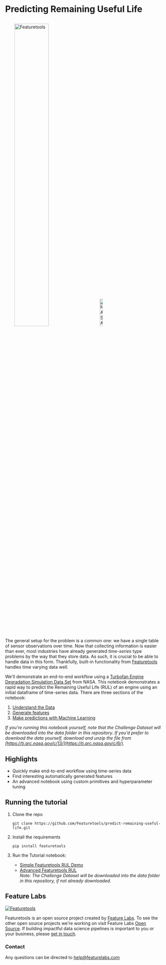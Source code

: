 # Predicting Remaining Useful Life
<p style="margin:30px">
    <img style="display:inline; margin-right:50px" width=50% src="https://www.featuretools.com/wp-content/uploads/2017/12/FeatureLabs-Logo-Tangerine-800.png" alt="Featuretools" />
    <img style="display:inline" width=15% src="https://upload.wikimedia.org/wikipedia/commons/e/e5/NASA_logo.svg" alt="NASA" />
</p>

The general setup for the problem is a common one: we have a single table of sensor observations over time. Now that collecting information is easier than ever, most industries have already generated *time-series* type problems by the way that they store data. As such, it is crucial to be able to handle data in this form. Thankfully, built-in functionality from [Featuretools](https://www.featuretools.com) handles time varying data well.

We'll demonstrate an end-to-end workflow using a [Turbofan Engine Degradation Simulation Data Set](https://ti.arc.nasa.gov/tech/dash/groups/pcoe/prognostic-data-repository/#turbofan) from NASA. This notebook demonstrates a rapid way to predict the Remaining Useful Life (RUL) of an engine using an initial dataframe of time-series data. There are three sections of the notebook:
1. [Understand the Data](#Step-1:-Understanding-the-Data)
2. [Generate features](#Step-2:-DFS-and-Creating-a-Model)
3. [Make predictions with Machine Learning](#Step-3:-Using-the-Model)

*If you're running this notebook yourself, note that the Challenge Dataset will be downloaded into the data folder in this repository. If you'd prefer to download the data yourself, download and unzip the file from [https://ti.arc.nasa.gov/c/13/](https://ti.arc.nasa.gov/c/6/)*.

## Highlights
* Quickly make end-to-end workflow using time-series data
* Find interesting automatically generated features
* An advanced notebook using custom primitives and hyperparameter tuning

## Running the tutorial
1. Clone the repo

    ```
    git clone https://github.com/Featuretools/predict-remaining-useful-life.git
    ```

2. Install the requirements

    ```
    pip install featuretools
    ```

3. Run the Tutorial notebook:<br/>
    - [Simple Featuretools RUL Demo](Simple%20Featuretools%20RUL%20Demo.ipynb)<br/>
    - [Advanced Featuretools RUL](Advanced%20Featuretools%20RUL.ipynb)<br/>
    *Note: The Challenge Dataset will be downloaded into the data folder in this repository, if not already downloaded.*

## Feature Labs
<a href="https://www.featurelabs.com/">
    <img src="http://www.featurelabs.com/wp-content/uploads/2017/12/logo.png" alt="Featuretools" />
</a>

Featuretools is an open source project created by [Feature Labs](https://www.featurelabs.com/). To see the other open source projects we're working on visit Feature Labs [Open Source](https://www.featurelabs.com/open). If building impactful data science pipelines is important to you or your business, please [get in touch](https://www.featurelabs.com/contact.html).

### Contact

Any questions can be directed to help@featurelabs.com
